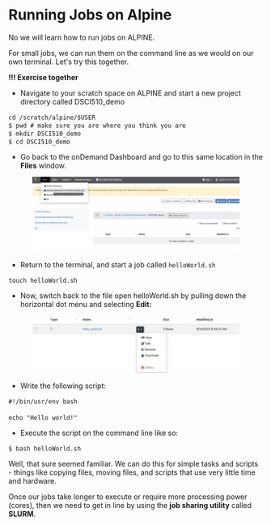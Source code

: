 # Running Jobs on Alpine

No we will learn how to run jobs on ALPINE.

For small jobs, we can run them on the command line as we would on our own terminal. Let's try this together.

**!!! Exercise together**

- Navigate to your scratch space on ALPINE and start a new project directory called DSCI510_demo

```
cd /scratch/alpine/$USER
$ pwd # make sure you are where you think you are
$ mkdir DSCI510_demo
$ cd DSCI510_demo
```

- Go back to the onDemand Dashboard and go to this same location in the **Files** window.

<p align="center">
<img width="410" alt="DSCI510_demo" src="https://github.com/jesshill/CSU-2025FA-DSCI-510-001_LINUX_as_a_computational_platform/blob/main/Images/DSCI510_demo.png">
</p>

- Return to the terminal, and start a job called `helloWorld.sh`

```
touch helloWorld.sh
```

- Now, switch back to the file open helloWorld.sh by pulling down the horizontal dot menu and selecting **Edit:**

<p align="center">
<img width="410" alt="script_edit_demo" src="https://github.com/jesshill/CSU-2025FA-DSCI-510-001_LINUX_as_a_computational_platform/blob/main/Images/scriptEditDemo.png">
</p>

- Write the following script:

```
#!/bin/usr/env bash
 
echo "Hello world!"
```

- Execute the script on the command line like so:

```
$ bash helloWorld.sh
```

Well, that sure seemed familiar. We can do this for simple tasks and scripts - things like copying files, moving files, and scripts that use very little time and hardware.

Once our jobs take longer to execute or require more processing power (cores), then we need to get in line by using the **job sharing utility** called **SLURM**.
